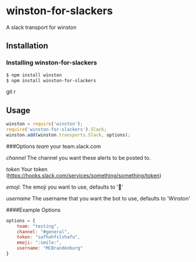 # winston-for-slackers
A slack transport for winston


## Installation

### Installing winston-for-slackers

``` bash
$ npm install winston
$ npm install winston-for-slackers
```
git r
## Usage

``` js
winston = require('winston');
require('winston-for-slackers').Slack;
winston.add(winston.transports.Slack, options);
```

###Options
*team*
your team.slack.com

*channel*
The channel you want these alerts to be posted to.

*token*
Your token (https://hooks.slack.com/services/something/something/token)

*emoji*:
The emoji you want to use, defaults to ':page_with_curl:'

*username*
The username that you want the bot to use, defaults to 'Winston'

####Example Options

```js
options = {
    team: "testing",
    channel: "#general",
    token: "safhahfslshafu",
    emoji: ":smile:",
    username: "MCBrandenburg"
}
```
